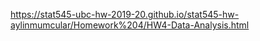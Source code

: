 https://stat545-ubc-hw-2019-20.github.io/stat545-hw-aylinmumcular/Homework%204/HW4-Data-Analysis.html
